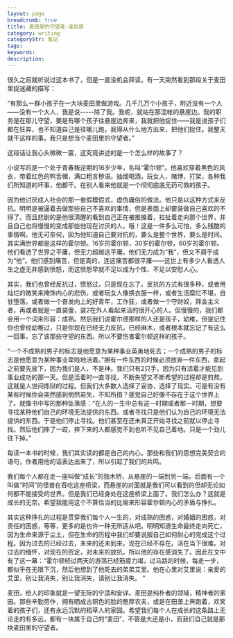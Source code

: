 ```yaml
---
layout: page
breadcrumb: true
title: 麦田里的守望者-读后感
category: writing
categoryStr: 笔记
tags: 
keywords: 
description: 
---
```


很久之前就听说过这本书了，但是一直没机会拜读。有一天突然看到那段关于麦田里捉迷藏的描写：

“有那么一群小孩子在一大块麦田里做游戏。几千几万个小孩子，附近没有一个人——没有一个大人，我是说-----除了我。我呢，就站在那混帐的悬崖边。我的职务是在那儿守望，要是有哪个孩子往悬崖边奔来，我就把他捉住——我是说孩子们都在狂奔，也不知道自己是往哪儿跑，我得从什么地方出来，把他们捉住。我整天就干这样的事。我只是想当个麦田里的守望者。”

这段话让我心头微微一震，这究竟讲述的是一个怎么样的故事了？

小说写的是一个处于青春叛逆期的16岁少年，名叫“霍尔顿”。他喜欢穿着黑色的风衣，带着红色的鸭舌帽，满口粗言秽语。抽烟喝酒，玩女人，赌博，打架，各种我们所知道的坏事，他都干。在别人看来他就是一个彻彻底底无药可救的孩子。

因为他讨厌成人社会的那一套假模假式，虚伪庸俗的做法。他只是以这种方式来反抗。明明是被逼着去做那些自己不喜欢的事情，但是表面上却要装做自己喜欢的不得了。而且悲剧的是他很清醒的看到自己正在被推搡着，拉扯着走向那个世界，并且自己也将慢慢的变成那些他现在讨厌的人。哦！这是一件多么可怕，多么残酷的事情啊。他无可奈何，因为他知道自己要对抗的，要么是整个世界，要么是时间。其实满世界都是这样的霍尔顿。16岁的霍尔顿，30岁的霍尔顿，60岁的霍尔顿。他们看透了世界之平庸，但无力超越这平庸。他们无力成为“我”，但又不屑于成为“他”。他们感到痛苦，但是真的，连这痛苦都很平庸——这世上有多少人看透人生之虚无并感到愤怒，而这愤怒早就不足以成为个性、不足以安慰人心。 
 
其实，我们也曾经反抗过，愤怒过，只是现在忘了。反抗的方式有很多种，或者用灿烂的微笑来掩饰内心的悲伤，或者玩女人像换衣服一样，或者生活糜烂不堪，自甘堕落，或者做一个奋发向上的好青年，工作狂，或者做一个守财奴，拜金主义者，再或者就是一直装傻，装2在外人看起来活的很开心的人。但慢慢的，我们都会用一个词来形容：成熟。然后我们说霍尔德那样的人还是孩子，幼稚，但是记住你也曾经幼稚过，只是你现在已经无力反抗，已经麻木，或者根本就忘记了有这么一回事，忘了该那些守望的东西。所以不要伤害霍尔顿这样的孩子。

 “一个不成熟的男子的标志是他愿意为某种事业英勇地死去；一个成熟的男子的标志是他愿意为某种事业卑贱地活着。”拥有一件东西的时候必须放弃一件东西，拿起之前要先放下，因为我们是人，不是神。我们只有2只手。因为只有活着才能见到事业成功的那一天。但是活着时一直寻找，不断失望又不断希望的过程却是煎熬。这就是人世间炼狱的过程。但我们大多数人选择了妥协，选择了现实。可是有没有某些时候你会突然感到惘然若失，不知所措？感觉自己好像不存在于这个世界上了。就像书中写的那种坠落感：“在人的一生中总有这一时期或者那一时期，想要寻找某种他们自己的环境无法提供的东西。或者寻找只是他们认为自己的环境无法提供的东西。于是他们停止寻找。他们甚至在还未真正开始寻找之前就以停止寻找。然后他们摔了一跤，摔下来的人都感觉不到也听不见自己着地。只是一个劲儿往下掉。”

每读一本书的时候，我们其实读的都是自己的内心。那些和我们的思想完美契合的语句，作者用他的话表达出来了，所以引起了我们的共鸣。

我们每个人都在走一座叫做“成长”的独木桥，从悬崖的一端到另一端，后面有一个叫做“时间”的怪兽在吞吃这座桥梁，而悬崖的对面就是我们可以看到的但却无论如何都不能接受的世界。但是我们已经身处在这座桥梁上面了。我们怎么办？这就是成长的无奈。希望我能用这个不算恰当的比喻来形容霍尔顿内心的矛盾与挣扎。

其实这种挣扎的过程是贯穿我们每个人一生的，对成熟的困惑，对婚姻的困惑，对责任的困惑，等等，更多的是也许一种无所适从吧。明明知道生命最终走向死亡，因为生命来源于尘土，但在生命的历程中我们却要说服自己如何耐心的完成这个过程。因为过去的已经过去，未来的还未到来，现在已经不存在。活在当下很难。对过去的缅怀，对现在的否定，对未来的放抗，所以他的存在感消失了。因此在文中有了这一幕：“霍尔顿经过两天的游荡已经筋疲力竭，过马路的时候，每走一步，都似乎在无限下沉，然后他想到了他死去的弟弟艾里。他在心里对艾里说：亲爱的艾里，别让我消失，别让我消失，请别让我消失。 “

麦田，给人的印象就是一望无际的宁适和安详。麦田是纯朴者的领域，精神者的家园。那些辛勤劳作，拥有晒成古铜色的脸的憨厚农夫，或是在田垄上奔跑着，欢笑着的孩子们，还有永远沉默的稻草人的家园。希望我们每个人在成长的这条路上无论走的有多远，都有一块属于自己的“麦田”，不管是大还是小，而我们自己就是那块麦田里的守望者。

